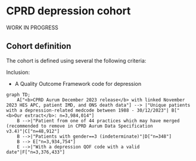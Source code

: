# CPRD depression cohort
WORK IN PROGRESS


## Cohort definition
The cohort is defined using several the following criteria:

Inclusion:
  - A Quality Outcome Framework code for depression



```mermaid
graph TD;
    A["<b>CPRD Aurum December 2023 release</b> with linked November 2023 HES APC, patient IMD, and ONS death data"] --> |"Unique patients with a depression-related medcode between 1988 - 30/12/2023"| B["<b>Our extract</b>: n=3,984,014"]
    B -->|"Patient from one of 44 practices which may have merged (recommended to remove in CPRD Aurum Data Specification v3.4)"|C["n=48,912"]
    B -->|"Patients with gender==3 (indeterminate)"|D["n=348"]
    B --> E["n=3,934,754"]
    E -->|"With a depression QOF code with a valid date"|F["n=3,376,433"]
```

